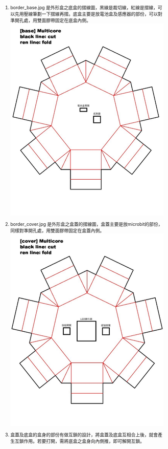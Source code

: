 1. border_base.jpg 是外形盒之底盒的摺線圖，黑線是裁切線，紅線是摺線，可以先用壓線筆劃一下摺線再摺。底盒主要是放電池盒及感應器的部份，可以對準開孔處，用雙面膠帶固定在底盒內側。
![](border_base.jpg)

2. border_cover.jpg 是外形盒之盒蓋的摺線圖，盒蓋主要是放microbit的部份，同樣對準開孔處，用雙面膠帶固定在盒蓋內側。
![](border_cover.jpg)

3. 盒蓋及底盒的盒身的部份有做互鎖的設計，將盒蓋及底盒互相合上後，就會產生互鎖作用。若要打開，需將底盒之盒身向內側推，即可解開互鎖。
